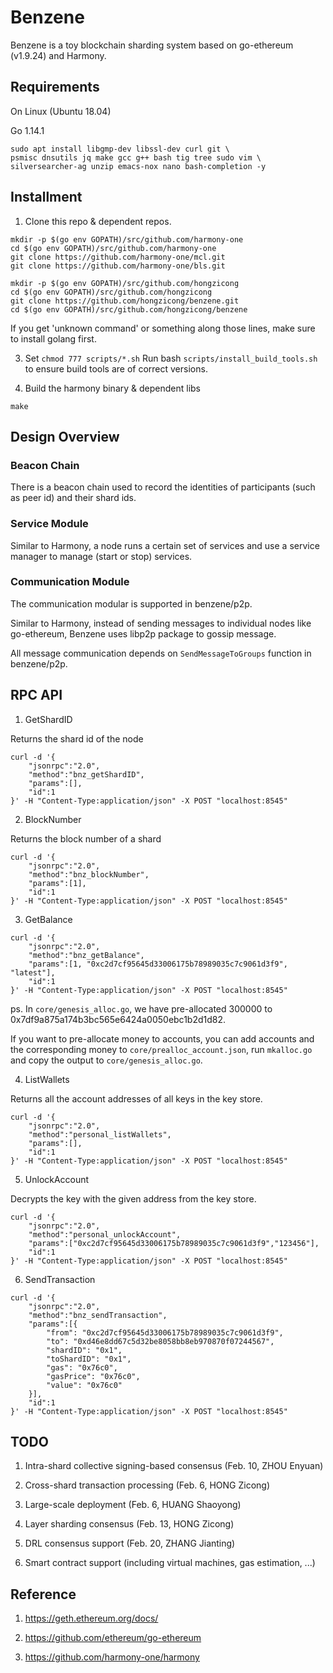 # Benzene

Benzene is a toy blockchain sharding system based on go-ethereum (v1.9.24) and Harmony.

## Requirements

On Linux (Ubuntu 18.04)

Go 1.14.1

```shell
sudo apt install libgmp-dev libssl-dev curl git \
psmisc dnsutils jq make gcc g++ bash tig tree sudo vim \
silversearcher-ag unzip emacs-nox nano bash-completion -y
```

## Installment

1. Clone this repo & dependent repos.
```shell
mkdir -p $(go env GOPATH)/src/github.com/harmony-one
cd $(go env GOPATH)/src/github.com/harmony-one
git clone https://github.com/harmony-one/mcl.git
git clone https://github.com/harmony-one/bls.git
```

```shell
mkdir -p $(go env GOPATH)/src/github.com/hongzicong
cd $(go env GOPATH)/src/github.com/hongzicong
git clone https://github.com/hongzicong/benzene.git
cd $(go env GOPATH)/src/github.com/hongzicong/benzene
```

If you get 'unknown command' or something along those lines, make sure to install golang first.

3. Set `chmod 777 scripts/*.sh` Run bash `scripts/install_build_tools.sh` to ensure build tools are of correct versions.

4. Build the harmony binary & dependent libs
```shell
make
```

## Design Overview

### Beacon Chain

There is a beacon chain used to record the identities of participants (such as peer id) and their shard ids.

### Service Module

Similar to Harmony, a node runs a certain set of services and use a service manager to manage (start or stop) services.

### Communication Module

The communication modular is supported in benzene/p2p.

Similar to Harmony, instead of sending messages to individual nodes like go-ethereum, Benzene uses libp2p package to gossip message.

All message communication depends on `SendMessageToGroups` function in benzene/p2p.

## RPC API

1. GetShardID

Returns the shard id of the node

```shell
curl -d '{
    "jsonrpc":"2.0",
    "method":"bnz_getShardID",
    "params":[],
    "id":1
}' -H "Content-Type:application/json" -X POST "localhost:8545"
```

2. BlockNumber

Returns the block number of a shard

```shell
curl -d '{
    "jsonrpc":"2.0",
    "method":"bnz_blockNumber",
    "params":[1],
    "id":1
}' -H "Content-Type:application/json" -X POST "localhost:8545"
```

3. GetBalance

```shell
curl -d '{
    "jsonrpc":"2.0",
	"method":"bnz_getBalance",
	"params":[1, "0xc2d7cf95645d33006175b78989035c7c9061d3f9", "latest"],
	"id":1
}' -H "Content-Type:application/json" -X POST "localhost:8545"
```

ps. In `core/genesis_alloc.go`, we have pre-allocated 300000 to 0x7df9a875a174b3bc565e6424a0050ebc1b2d1d82.

If you want to pre-allocate money to accounts, you can add accounts and the corresponding money to `core/prealloc_account.json`, run `mkalloc.go` and copy the output to `core/genesis_alloc.go`.

4. ListWallets

Returns all the account addresses of all keys in the key store.

```shell
curl -d '{
    "jsonrpc":"2.0",
	"method":"personal_listWallets",
	"params":[],
	"id":1
}' -H "Content-Type:application/json" -X POST "localhost:8545"
```

5. UnlockAccount

Decrypts the key with the given address from the key store.

```shell
curl -d '{
    "jsonrpc":"2.0",
	"method":"personal_unlockAccount",
	"params":["0xc2d7cf95645d33006175b78989035c7c9061d3f9","123456"],
	"id":1
}' -H "Content-Type:application/json" -X POST "localhost:8545"
```

6. SendTransaction 

```shell
curl -d '{
    "jsonrpc":"2.0",
    "method":"bnz_sendTransaction",
    "params":[{
        "from": "0xc2d7cf95645d33006175b78989035c7c9061d3f9",
        "to": "0xd46e8dd67c5d32be8058bb8eb970870f07244567",
        "shardID": "0x1",
        "toShardID": "0x1",
        "gas": "0x76c0",
        "gasPrice": "0x76c0",
        "value": "0x76c0"
    }],
    "id":1
}' -H "Content-Type:application/json" -X POST "localhost:8545"
```

## TODO

1. Intra-shard collective signing-based consensus (Feb. 10, ZHOU Enyuan)

2. Cross-shard transaction processing (Feb. 6, HONG Zicong)

3. Large-scale deployment (Feb. 6, HUANG Shaoyong)

4. Layer sharding consensus (Feb. 13, HONG Zicong)

5. DRL consensus support (Feb. 20, ZHANG Jianting)

6. Smart contract support (including virtual machines, gas estimation, ...)

## Reference

1. https://geth.ethereum.org/docs/

2. https://github.com/ethereum/go-ethereum

3. https://github.com/harmony-one/harmony